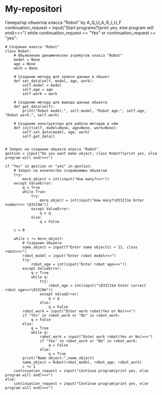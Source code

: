 # My-repositori
Генератор обьектов класса "Robot" by A_Q_U_A_R_I_U_F
continuation_request = input("Start programs?(print yes, else program will end)>>>")
while continuation_request == "Yes" or continuation_request == "yes":

    # Coздание класса "Robot"
    class Robot:
        # Обьявление динамических атрибутов класса "Robot"
        model = None
        age = None
        work = None

        # Создание метода для записи данных в обьект
        def set_data(self, model, age, work):
            self.model = model
            self.age = age
            self.work = work

        # Создание метода для вывода данных обьекта
        def get_data(self):
            print("Robot model:", self.model, "Robot age:", self.age, "Robot work:", self.work)

        # Создание конструктора для работы методов в нём
        def init(self, model=None, age=None, work=None):
            self.set_data(model, age, work)
            self.get_data()


    # Запрос на создание обьекта класса "Robot"
    qestion = input("Do you want make object, class Robot?(print yes, else program will end)>>>")

    if "Yes" in qestion or "yes" in qestion:
        # Запрос на количество создаваемых обьектов
        try:
            more_object = int(input("How many?>>>"))
        except ValueError:
            q = True
            while True:
                try:
                    more_object = int(input("How many?\033[31m Enter number>>> \033[0m"))
                except ValueError:
                    q = q
                else:
                    q = False

        c = 0

        while c != more_object:
            # Создание обьекта
            name_object = input(f"Enter name object{c + 1}, class robot>>>")
            robot_model = input("Enter robot model>>>")
            try:
                robot_age = int(input("Enter robot age>>>"))
            except ValueError:
                q = True
                while q:
                    try:
                        robot_age = int(input("\033[31m Enter correct robot age>>>\033[0m"))
                    except ValueError:
                        q = q
                    else:
                        q = False
            robot_work = input("Enter work robot(Yes or No)>>>")
            if "Yes" in robot_work or "No" in robot_work:
                q = False
            else:
                q = True
                while q:
                    robot_work = input("Enter work robot(Yes or No)>>>")
                    if "Yes" in robot_work or "No" in robot_work:
                        q = False
                    else:
                        q = True
            print("Name object:",name_object)
            name_object = Robot(robot_model, robot_age, robot_work)
            c += 1
        continuation_request = input("Continue program(print yes, else program will end)>>>")
    else:
        continuation_request = input("Continue program(print yes, else program will end)>>>")
